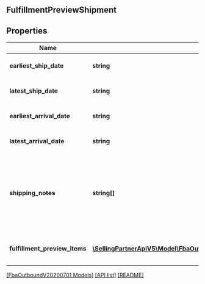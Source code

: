 ## FulfillmentPreviewShipment

## Properties

Name | Type | Description | Notes
------------ | ------------- | ------------- | -------------
**earliest_ship_date** | **string** | A datetime string in ISO 8601 format. | [optional]
**latest_ship_date** | **string** | A datetime string in ISO 8601 format. | [optional]
**earliest_arrival_date** | **string** | A datetime string in ISO 8601 format. | [optional]
**latest_arrival_date** | **string** | A datetime string in ISO 8601 format. | [optional]
**shipping_notes** | **string[]** | Provides additional insight into the shipment timeline when exact delivery dates are not able to be precomputed. | [optional]
**fulfillment_preview_items** | [**\SellingPartnerApiV5\Model\FbaOutboundV20200701\FulfillmentPreviewItem[]**](FulfillmentPreviewItem.md) | An array of fulfillment preview item information. |

[[FbaOutboundV20200701 Models]](../) [[API list]](../../Api) [[README]](../../../README.md)
